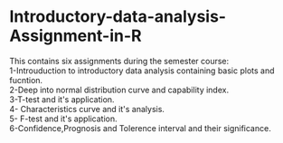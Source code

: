 # Introductory-data-analysis-Assignment-in-R  

This contains six assignments during the semester course:  
1-Introuduction to introductory data analysis containing basic plots and fucntion.  
2-Deep into normal distribution curve and capability index.  
3-T-test and it's application.  
4- Characteristics curve and it's analysis.  
5- F-test and it's application.  
6-Confidence,Prognosis and Tolerence interval and their significance.  
